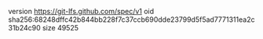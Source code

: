 version https://git-lfs.github.com/spec/v1
oid sha256:68248dffc42b844bb228f7c37ccb690dde23799d5f5ad7771311ea2c31b24c90
size 49525
